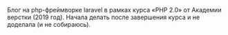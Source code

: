 Блог на php-фреймворке laravel в рамках курса «PHP 2.0» от Академии верстки (2019 год). Начала делать после завершения курса и не доделала (и не собираюсь).
